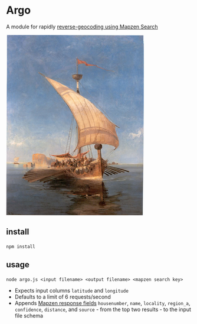 # Argo
A module for rapidly [reverse-geocoding using Mapzen Search](https://mapzen.com/documentation/search/reverse/)

![argo](boat.jpg)

## install
`npm install`

## usage
`node argo.js <input filename> <output filename> <mapzen search key>`

- Expects input columns `latitude` and `longitude`
- Defaults to a limit of 6 requests/second
- Appends [Mapzen response fields](https://search.mapzen.com/v1/reverse?api_key=search-XXXXXXX&point.lat=48.858268&point.lon=2.294471) `housenumber`, `name`, `locality`, `region_a`, `confidence`, `distance`, and `source` - from the top two results - to the input file schema

